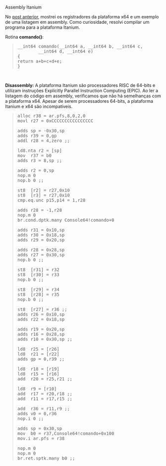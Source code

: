 <a link='https://blogs.msdn.microsoft.com/fcatae/2010/02/10/assembly-itanium/'>Assembly Itanium</a>
<P>No <A href="http://blogs.msdn.com/fcatae/archive/2010/02/17/assembly-x64.aspx">post anterior</A>, mostrei os registradores da plataforma x64 e um exemplo de uma listagem em assembly. Como curiosidade, resolvi compilar um programa para a plataforma Itanium.</P>
<P>Rotina <STRONG>comando()</STRONG>:</P>
<DIV id="codeSnippetWrapper" class="csharpcode-wrapper">
<BLOCKQUOTE><PRE id="codeSnippet" class="csharpcode">__int64 comando(__int64 a, __int64 b, __int64 c, <BR>        __int64 d, __int64 e)<BR>{<BR><SPAN class="kwrd">return</SPAN> a+b+c+d+e;<BR>}</PRE></BLOCKQUOTE><BR></DIV>
<P><STRONG>Disassembly:</STRONG> A plataforma Itanium são processadores RISC de 64-bits e utilizam instruções Explicitly Parallel Instruction Computing (EPIC). Ao ler a listagem do código em assembly, verificamos que não há semelhanças com a plataforma x64. Apesar de serem processadores 64-bits, a plataforma Itanium e x64 são incompatíveis.</P>
<DIV id="codeSnippetWrapper" class="csharpcode-wrapper">
<BLOCKQUOTE><PRE id="codeSnippet" class="csharpcode">alloc r38 = ar.pfs,8,0,2,0 <BR>movl r27 = 0xCCCCCCCCCCCCCCCC <BR><BR>adds sp = -0x30,sp <BR>adds r39 = 0,gp <BR>addl r28 = 4,zero ;; <BR><BR>ld8.nta r2 = [sp] <BR>mov  r37 = b0 <BR>adds r3 = 8,sp ;; <BR><BR>adds r2 = 0,sp <BR>nop.m 0 <BR>nop.b 0 ;; <BR><BR>st8  [r2] = r27,0x10 <BR>st8  [r3] = r27,0x10 <BR>cmp.eq.unc p15,p14 = 1,r28 <BR><BR>adds r28 = -1,r28 <BR>nop.m 0 <BR>br.cond.dptk.many Console64!comando+0 <BR><BR>adds r31 = 0x10,sp <BR>adds r30 = 0x18,sp <BR>adds r29 = 0x20,sp <BR><BR>adds r28 = 0x28,sp <BR>adds r27 = 0x30,sp <BR>nop.b 0 ;; <BR><BR>st8  [r31] = r32 <BR>st8  [r30] = r33 <BR>nop.b 0 ;; <BR><BR>st8  [r29] = r34 <BR>st8  [r28] = r35 <BR>nop.b 0 ;; <BR><BR>st8  [r27] = r36 ;; <BR>adds r26 = 0x10,sp <BR>adds r22 = 0x18,sp <BR><BR>adds r19 = 0x20,sp <BR>adds r16 = 0x28,sp <BR>adds r10 = 0x30,sp ;; <BR><BR>ld8  r25 = [r26] <BR>ld8  r21 = [r22] <BR>adds gp = 0,r39 ;; <BR><BR>ld8  r18 = [r19] <BR>ld8  r15 = [r16] <BR>add  r20 = r25,r21 ;; <BR><BR>ld8  r9 = [r10] <BR>add  r17 = r20,r18 ;; <BR>add  r11 = r17,r15 ;; <BR><BR>add  r36 = r11,r9 ;; <BR>adds v0 = 0,r36 <BR>nop.i 0 ;; <BR><BR>adds sp = 0x30,sp <BR>mov  b0 = r37,Console64!comando+0x100 <BR>mov.i ar.pfs = r38 <BR><BR>nop.m 0 <BR>nop.m 0 <BR>br.ret.sptk.many b0 ;;<BR></PRE></BLOCKQUOTE><BR></DIV>
